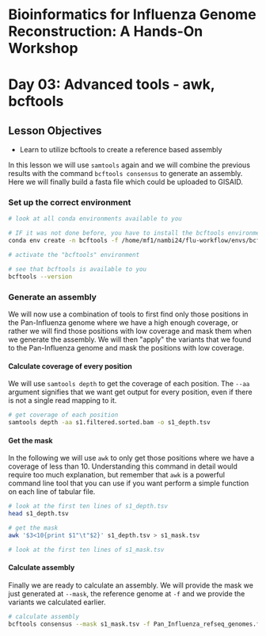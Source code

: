 # Bioinformatics for Influenza Genome Reconstruction: A Hands-On Workshop
# Day 03: Advanced tools - awk, bcftools

## Lesson Objectives
* Learn to utilize bcftools to create a reference based assembly

In this lesson we will use `samtools` again and we will combine the previous results with the command `bcftools consensus` to generate an assembly. Here we will finally build a fasta file which could be uploaded to GISAID.

### Set up the correct environment

```bash
# look at all conda environments available to you

# IF it was not done before, you have to install the bcftools environment here
conda env create -n bcftools -f /home/mf1/nambi24/flu-workflow/envs/bcftools.yaml

# activate the "bcftools" environment

# see that bcftools is available to you
bcftools --version
``` 

### Generate an assembly

We will now use a combination of tools to first find only those positions in the Pan-Influenza genome where we have a high enough coverage, or rather we will find those positions with low coverage and mask them when we generate the assembly. We will then "apply" the variants that we found to the Pan-Influenza genome and mask the positions with low coverage.

#### Calculate coverage of every position

We will use `samtools depth` to get the coverage of each position. The `--aa` argument signifies that we want get output for every position, even if there is not a single read mapping to it.

```bash
# get coverage of each position
samtools depth -aa s1.filtered.sorted.bam -o s1_depth.tsv
```


#### Get the mask

In the following we will use `awk` to only get those positions where we have a coverage of less than 10. Understanding this command in detail would require too much explanation, but remember that `awk` is a powerful command line tool that you can use if you want perform a simple function on each line of tabular file.

```bash
# look at the first ten lines of s1_depth.tsv
head s1_depth.tsv

# get the mask
awk '$3<10{print $1"\t"$2}' s1_depth.tsv > s1_mask.tsv

# look at the first ten lines of s1_mask.tsv
```

#### Calculate assembly

Finally we are ready to calculate an assembly. We will provide the mask we just generated at `--mask`, the reference genome at `-f` and we provide the variants we calculated earlier.

```bash
# calculate assembly
bcftools consensus --mask s1_mask.tsv -f Pan_Influenza_refseq_genomes.fna s1.clair/merge_output.vcf.gz -o s1_assembly.fasta
```
